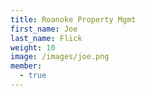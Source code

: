 ```yaml
---
title: Roanoke Property Mgmt
first_name: Joe
last_name: Flick
weight: 10
image: /images/joe.png
member:
  - true
---
```


